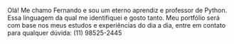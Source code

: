 Olá! Me chamo Fernando e sou um eterno aprendiz e professor de Python. Essa linguagem da qual me identifiquei e gosto tanto.
Meu portfólio será com base nos meus estudos e experiências do dia a dia, entre em contato para qualquer dúvida: (11) 98525-2445
